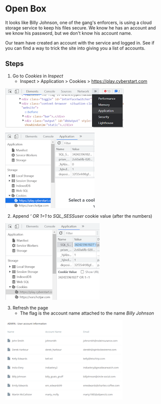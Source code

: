 # Open Box
It looks like Billy Johnson, one of the gang's enforcers, is using a cloud storage service to keep his files secure. We know he has an account and we know his password, but we don't know his account name.

Our team have created an account with the service and logged in. See if you can find a way to trick the site into giving you a list of accounts.

## Steps
1. Go to *Cookies* in *Inspect*
    - Inspect > Application > Cookies > https://play.cyberstart.com

![application location](/assets/screenshots/hq-11-OpenBox/step-1.png)

![cookie location](/assets/screenshots/hq-11-OpenBox/step-2.png)

2. Append *‘ OR 1=1* to *SQL_SESSuser* cookie value (after the numbers)

![append sql injection](/assets/screenshots/hq-11-OpenBox/step-3.png)

3. Refresh the page
    - The flag is the account name attached to the name *Billy Johnson*

![admin page](/assets/screenshots/hq-11-OpenBox/step-4.png)